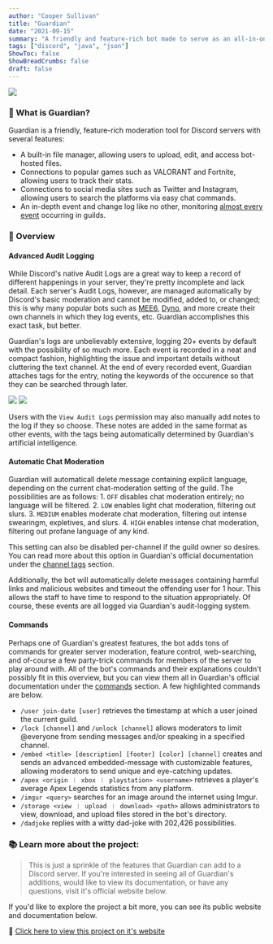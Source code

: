 ```yaml
---
author: "Cooper Sullivan"
title: "Guardian"
date: "2021-09-15"
summary: "A friendly and feature-rich bot made to serve as an all-in-one solution for Discord servers."
tags: ["discord", "java", "json"]
ShowToc: false
ShowBreadCrumbs: false
draft: false
---
```


![](/images/guardian-banner.png#center)

### 📖 What is Guardian?
Guardian is a friendly, feature-rich moderation tool for Discord servers with several features:
- A built-in file manager, allowing users to upload, edit, and access bot-hosted files.
- Connections to popular games such as VALORANT and Fortnite, allowing users to track their stats.
- Connections to social media sites such as Twitter and Instagram, allowing users to search the platforms via easy chat commands.
- An in-depth event and change log like no other, monitoring [almost every event](https://guardian.coopersully.me/docs/logs/) occurring in guilds.

### 🔎 Overview
#### Advanced Audit Logging
While Discord's native Audit Logs are a great way to keep a record of different happenings in your server,
they're pretty incomplete and lack detail. Each server's Audit Logs, however, are managed automatically by
Discord's basic moderation and cannot be modified, added to, or changed; this is why many popular bots such
as [MEE6](https://mee6.xyz/), [Dyno](https://dyno.gg/), and more create their own channels in which they log
events, etc. Guardian accomplishes this exact task, but better. 

Guardian's logs are unbelievably extensive, logging 20+ events by default with the possibility of so much more.
Each event is recorded in a neat and compact fashion, highlighting the issue and important details without cluttering
the text channel. At the end of every recorded event, Guardian attaches tags for the entry, noting the keywords
of the occurence so that they can be searched through later.

![](/images/guardian/stop-boosting.png#center)
![](/images/guardian/search-tags.png#center)

Users with the ``View Audit Logs`` permission may also manually add notes to the log if they so choose. These notes
are added in the same format as other events, with the tags being automatically determined by Guardian's artificial
intelligence.

#### Automatic Chat Moderation
Guardian will automaticall delete message containing explicit language, depending on the current chat-moderation setting of the guild. The possibilities are as follows:
    1. ``OFF`` disables chat moderation entirely; no language will be filtered.
    2. ``LOW`` enables light chat moderation, filtering out slurs.
    3. ``MEDIUM`` enables moderate chat moderation, filtering out intense swearingm, expletives, and slurs.
    4. ``HIGH`` enables intense chat moderation, filtering out profane language of any kind.
	
This setting can also be disabled per-channel if the guild owner so desires. You can read more about this option in Guardian's official documentation under the [channel tags](https://guardian.coopersully.me/docs/tags/) section.

Additionally, the bot will automatically delete messages containing harmful links and malicious websites and timeout the offending user for 1 hour.
This allows the staff to have time to respond to the situation appropriately. Of course, these events are all logged via Guardian's audit-logging system.

#### Commands
Perhaps one of Guardian's greatest features, the bot adds tons of commands for greater server moderation, feature control, 
web-searching, and of-course a few party-trick commands for members of the server to play around with. All of the bot's
commands and their explanations couldn't possibly fit in this overview, but you can view them all in Guardian's official
documentation under the [commands](https://guardian.coopersully.me/docs/commands/) section. A few highlighted commands are below.
- ``/user join-date [user]`` retrieves the timestamp at which a user joined the current guild.
- ``/lock [channel]`` and ``/unlock [channel]`` allows moderators to limit @everyone from sending messages and/or speaking in a specified channel.
- ``/embed <title> [description] [footer] [color] [channel]`` creates and sends an advanced embedded-message with customizable features, allowing moderators to send unique and eye-catching updates.
- ``/apex <origin ︱ xbox ︱ playstation> <username>`` retrieves a player's average Apex Legends statistics from any platform.
- ``/imgur <query>`` searches for an image around the internet using Imgur.
- ``/storage <view ︱ upload ︱ download> <path>`` allows administrators to view, download, and upload files stored in the bot's directory.
- ``/dadjoke`` replies with a witty dad-joke with 202,426 possibilities.

### 📚 Learn more about the project:
> This is just a sprinkle of the features that Guardian can add to a Discord server. 
If you're interested in seeing all of Guardian's additions, would like to view its documentation, 
or have any questions, visit it's official website below.

If you'd like to explore the project a bit more, you can see its public website and documentation below.

🔗 [Click here to view this project on it's website](https://guardian.coopersully.me/)